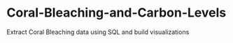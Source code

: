 # Coral-Bleaching-and-Carbon-Levels
Extract Coral Bleaching data using SQL and build visualizations
